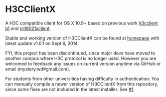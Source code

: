 H3CClientX
==========

A H3C compatible client for OS X 10.9+ based on previous work [h3cclient b1](http://sourceforge.net/projects/h3cclient/) and [njit8021xclient](http://github.com/liuqun/njit8021xclient).

Stable and working version of H3CClientX can be found at [homepage](http://cppmesh.net/h3cclientx/) with latest update v1.0.1 on Sept 6, 2014.

FYI, this project has been discontinued, since major devs have moved to another campus where H3C protocol is no longer used. However you are welcomed to feedback any issues on current version anytime via GitHub or email (mystery.wd#gmail.com).

For students from other universities having difficulty in authentication: You can manually compile a newer version of H3CClientX from this repository, since some fixes are not included in the latest installer. See [#1](https://github.com/w1ndy/OS-X-H3CClient/issues/1).
